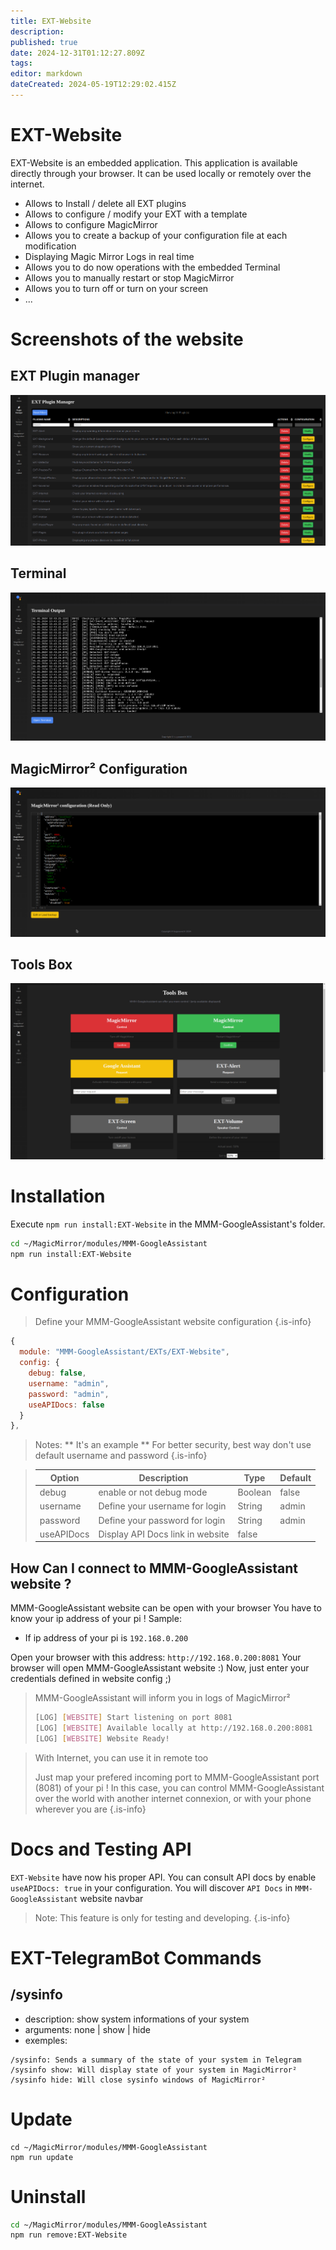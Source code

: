 ```yaml
---
title: EXT-Website
description: 
published: true
date: 2024-12-31T01:12:27.809Z
tags: 
editor: markdown
dateCreated: 2024-05-19T12:29:02.415Z
---
```


# EXT-Website

  EXT-Website is an embedded application.
  This application is available directly through your browser.
  It can be used locally or remotely over the internet.

  * Allows to Install / delete all EXT plugins
  * Allows to configure / modify your EXT with a template
  * Allows to configure MagicMirror
  * Allows you to create a backup of your configuration file at each modification
  * Displaying Magic Mirror Logs in real time
  * Allows you to do now operations with the embedded Terminal
  * Allows you to manually restart or stop MagicMirror
  * Allows you to turn off or turn on your screen
  * ...

# Screenshots of the website

## EXT Plugin manager
![plugin_manager.png](/resources/googleassistant/plugin_manager.png)
## Terminal
![terminal.png](/resources/googleassistant/terminal.png)
## MagicMirror² Configuration
![mm_config.png](/resources/googleassistant/mm_config.png)
## Tools Box
![toolsbox.png](/resources/googleassistant/toolsbox.png)

# Installation

Execute `npm run install:EXT-Website` in the MMM-GoogleAssistant's folder.
```sh
cd ~/MagicMirror/modules/MMM-GoogleAssistant
npm run install:EXT-Website
```

# Configuration

> Define your MMM-GoogleAssistant website configuration
{.is-info}

```js
{
  module: "MMM-GoogleAssistant/EXTs/EXT-Website",
  config: {
    debug: false,
    username: "admin",
    password: "admin",
    useAPIDocs: false
  }
},
```

> Notes:
>  ** It's an example
>  ** For better security, best way don't use default username and password
{.is-info}


> | Option  | Description | Type | Default |
> | ------- | --- | --- | --- |
> | debug | enable or not debug mode | Boolean | false
> | username | Define your username for login | String | admin
> | password | Define your password for login | String | admin
> | useAPIDocs | Display API Docs link in website  | false

## How Can I connect to MMM-GoogleAssistant website ?

MMM-GoogleAssistant website can be open with your browser
You have to know your ip address of your pi !
Sample:
 * If ip address of your pi is `192.168.0.200`

Open your browser with this address: `http://192.168.0.200:8081`
Your browser will open MMM-GoogleAssistant website :)
Now, just enter your credentials defined in website config ;)

> MMM-GoogleAssistant will inform you in logs of MagicMirror²
>```sh
>[LOG] [WEBSITE] Start listening on port 8081
>[LOG] [WEBSITE] Available locally at http://192.168.0.200:8081
>[LOG] [WEBSITE] Website Ready!
>```

> With Internet, you can use it in remote too
>
> Just map your prefered incoming port to MMM-GoogleAssistant port (8081) of your pi !
> In this case, you can control MMM-GoogleAssistant over the world with another internet connexion, or with your phone wherever you are
{.is-info}

# Docs and Testing API
`EXT-Website` have now his proper API.
You can consult API docs by enable `useAPIDocs: true` in your configuration.
You will discover `API Docs` in `MMM-GoogleAssistant` website navbar

> Note:
> This feature is only for testing and developing.
{.is-info}


# EXT-TelegramBot Commands

## /sysinfo
 - description: show system informations of your system
 - arguments: none | show | hide
 - exemples:
```
/sysinfo: Sends a summary of the state of your system in Telegram
/sysinfo show: Will display state of your system in MagicMirror²
/sysinfo hide: Will close sysinfo windows of MagicMirror²
```

# Update
```
cd ~/MagicMirror/modules/MMM-GoogleAssistant
npm run update
```

# Uninstall
```sh
cd ~/MagicMirror/modules/MMM-GoogleAssistant
npm run remove:EXT-Website
```
